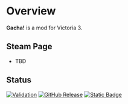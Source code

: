 # Overview
**Gacha!** is a mod for Victoria 3.

## Steam Page
 - TBD

## Status
[![Validation](https://github.com/kaiser-chris/victoria3-gacha/actions/workflows/validate.yml/badge.svg)](https://github.com/kaiser-chris/victoria3-gacha/actions/workflows/validate.yml)
[![GitHub Release](https://img.shields.io/github/v/release/kaiser-chris/victoria3-gacha?display_name=release&label=Mod%20Version&color=blue)](https://github.com/kaiser-chris/victoria3-gacha/releases)
[![Static Badge](https://img.shields.io/badge/Game_Version-1.11-blue)](https://vic3.paradoxwikis.com/Patches)